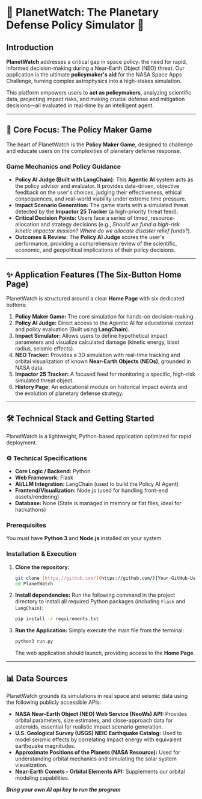 # 🔭 PlanetWatch: The Planetary Defense Policy Simulator 🚨

## Introduction

**PlanetWatch** addresses a critical gap in space policy: the need for rapid, informed decision-making during a Near-Earth Object (NEO) threat. Our application is the ultimate **policymaker's aid** for the NASA Space Apps Challenge, turning complex astrophysics into a high-stakes simulation.

This platform empowers users to **act as policymakers**, analyzing scientific data, projecting impact risks, and making crucial defense and mitigation decisions—all evaluated in real-time by an intelligent agent.

---

## 🎯 Core Focus: The Policy Maker Game

The heart of PlanetWatch is the **Policy Maker Game**, designed to challenge and educate users on the complexities of planetary defense response.

### Game Mechanics and Policy Guidance

* **Policy AI Judge (Built with LangChain):** This **Agentic AI** system acts as the policy advisor and evaluator. It provides data-driven, objective feedback on the user's choices, judging their effectiveness, ethical consequences, and real-world viability under extreme time pressure.
* **Impact Scenario Generation:** The game starts with a simulated threat detected by the **Impactor 25 Tracker** (a high-priority threat feed).
* **Critical Decision Points:** Users face a series of timed, resource-allocation and strategy decisions (e.g., *Should we fund a high-risk kinetic impactor mission? Where do we allocate disaster relief funds?*).
* **Outcomes & Review:** The **Policy AI Judge** scores the user's performance, providing a comprehensive review of the scientific, economic, and geopolitical implications of their policy decisions.

---

## ✨ Application Features (The Six-Button Home Page)

PlanetWatch is structured around a clear **Home Page** with six dedicated buttons:

1.  **Policy Maker Game:** The core simulation for hands-on decision-making.
2.  **Policy AI Judge:** Direct access to the Agentic AI for educational context and policy evaluation (Built using **LangChain**).
3.  **Impact Simulator:** Allows users to define hypothetical impact parameters and visualize calculated damage (kinetic energy, blast radius, seismic effects).
4.  **NEO Tracker:** Provides a 3D simulation with real-time tracking and orbital visualization of known **Near-Earth Objects (NEOs)**, grounded in NASA data.
5.  **Impactor 25 Tracker:** A focused feed for monitoring a specific, high-risk simulated threat object.
6.  **History Page:** An educational module on historical impact events and the evolution of planetary defense strategy.

---

## 🛠️ Technical Stack and Getting Started

PlanetWatch is a lightweight, Python-based application optimized for rapid deployment.

### ⚙️ Technical Specifications
* **Core Logic / Backend:** Python
* **Web Framework:** Flask
* **AI/LLM Integration:** LangChain (used to build the Policy AI Agent)
* **Frontend/Visualization:** Node.js (used for handling front-end assets/rendering)
* **Database:** None (State is managed in memory or flat files, ideal for hackathons)

### Prerequisites
You must have **Python 3** and **Node.js** installed on your system.

### Installation & Execution

1.  **Clone the repository:**
    ```bash
    git clone [https://github.com/](https://github.com/)[Your-GitHub-Username]/PlanetWatch.git
    cd PlanetWatch
    ```

2.  **Install dependencies:**
    Run the following command in the project directory to install all required Python packages (including `Flask` and `LangChain`):
    ```bash
    pip install -r requirements.txt
    ```

3.  **Run the Application:**
    Simply execute the main file from the terminal:
    ```bash
    python3 run.py
    ```
    The web application should launch, providing access to the **Home Page**.

---

## 📊 Data Sources

PlanetWatch grounds its simulations in real space and seismic data using the following publicly accessible APIs:

* **NASA Near-Earth Object (NEO) Web Service (NeoWs) API:** Provides orbital parameters, size estimates, and close-approach data for asteroids, essential for realistic impact scenario generation.
* **U.S. Geological Survey (USGS) NEIC Earthquake Catalog:** Used to model seismic effects by correlating impact energy with equivalent earthquake magnitudes.
* **Approximate Positions of the Planets (NASA Resource):** Used for understanding orbital mechanics and simulating the solar system visualization.
* **Near-Earth Comets - Orbital Elements API:** Supplements our orbital modeling capabilities.


***Bring your own AI api key to run the program***

